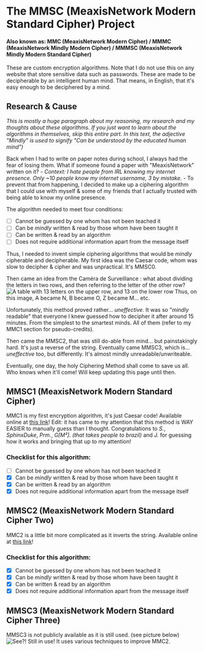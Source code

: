 # The MMSC (MeaxisNetwork Modern Standard Cipher) Project
#### Also known as: MMC (MeaxisNetwork Modern Cipher) / MMMC (MeaxisNetwork Mindly Modern Cipher) / MMMSC (MeaxisNetwork Mindly Modern Standard Cipher)
These are custom encryption algorithms. Note that I do not use this on any website that store sensitive data such as passwords.
These are made to be decipherable by an intelligent human mind. That means, in English, that it's easy enough to be deciphered by a mind.

## Research & Cause
*This is mostly a huge paragraph about my reasoning, my research and my thoughts about these algorithms. If you just want to learn about the algorithms in themselves, skip this entire part. In this text, the adjective "Mindly" is used to signify "Can be understood by the educated human mind")*


Back when I had to write on paper notes during school, I always had the fear of losing them. What if someone found a paper with "MeaxisNetwork" written on it? - *Context: I hate people from IRL knowing my internet presence. Only ~10 people know my internet username, 3 by mistake.* - To prevent that from happening, I decided to make up a ciphering algorithm that I could use with myself & some of my friends that I actually trusted with being able to know my online presence.

The algorithm needed to meet four conditions:
- [ ] Cannot be guessed by one whom has not been teached it
- [ ] Can be *mindly* written & read by those whom have been taught it
- [ ] Can be written & read by an algorithm
- [ ] Does not require additional information apart from the message itself

Thus, I needed to invent simple ciphering algorithms that would be *mindly* cipherable and decipherable. My first idea was the Caesar code, whom was slow to decipher & cipher and was unpractical. It's MMSC0.

Then came an idea from the Caméra de Surveillance : what about dividing the letters in two rows, and then referring to the letter of the other row?
![A table with 13 letters on the upper row, and 13 on the lower row](https://meaxis.fr/assets/images/mmc1explain.jpg)
Thus, on this image, A became N, B became O, Z became M... etc.

Unfortunately, this method proved rather... *uneffective*. It was so "*mindly* readable" that everyone I knew guessed how to decipher it after around 15 minutes. From the simplest to the smartest minds. All of them (refer to my MMC1 section for pseudo-credits).

Then came the MMSC2, that was still do-able from mind... but painstakingly hard. It's just a reverse of the string.
Eventually came MMSC3, which is... *uneffective* too, but differently. It's almost mindly unreadable/unwriteable. 

Eventually, one day, the holy Ciphering Method shall come to save us all. Who knows when it'll come! Will keep updating this page until then.

## MMSC1 (MeaxisNetwork Modern Standard Cipher)
MMC1 is my first encryption algorithm, it's just Caesar code! Available online at [this link](https://meaxis.fr/projects/cipher)!
Edit: it has came to my attention that this method is WAY EASIER to manually guess than I thought. Congratulations to *S.*, *SphinxDuke*, *Prm.*, *G[M²]. (that takes people to brazil)* and *J.* for guessing how it works and bringing that up to my attention!

### Checklist for this algorithm:
- [ ] Cannot be guessed by one whom has not been teached it
- [x] Can be *mindly* written & read by those whom have been taught it
- [x] Can be written & read by an algorithm
- [x] Does not require additional information apart from the message itself

## MMSC2 (MeaxisNetwork Modern Standard Cipher Two)
MMC2 is a little bit more complicated as it inverts the string. Available online at [this link](https://meaxis.fr/projects/cipher/cipher2.php)!

### Checklist for this algorithm:
- [x] Cannot be guessed by one whom has not been teached it
- [x] Can be *mindly* written & read by those whom have been taught it
- [x] Can be written & read by an algorithm
- [x] Does not require additional information apart from the message itself

## MMSC3 (MeaxisNetwork Modern Standard Cipher Three)
MMSC3 is not publicly available as it is still used. (see picture below)
![See?! Still in use!](https://meaxis.fr/snooy.jpg) 
It uses various techniques to improve MMC2. 
